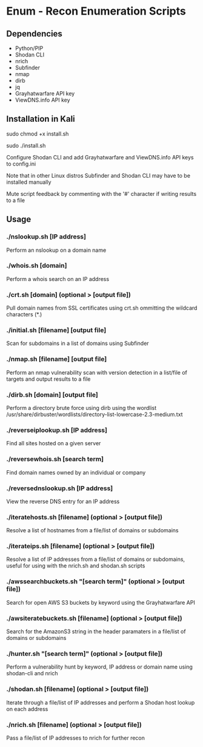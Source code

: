 # Enum - Recon Enumeration Scripts

## Dependencies

- Python/PIP
- Shodan CLI
- nrich
- Subfinder
- nmap
- dirb
- jq
- Grayhatwarfare API key
- ViewDNS.info API key

## Installation in Kali

sudo chmod +x install.sh

sudo ./install.sh

Configure Shodan CLI and add Grayhatwarfare and ViewDNS.info API keys to config.ini

Note that in other Linux distros Subfinder and Shodan CLI may have to be installed manually

Mute script feedback by commenting with the '#' character if writing results to a file

## Usage

### ./nslookup.sh [IP address]

Perform an nslookup on a domain name

### ./whois.sh [domain]

Perform a whois search on an IP address

### ./crt.sh [domain] (optional > [output file])

Pull domain names from SSL certificates using crt.sh ommitting the wildcard characters (*.)

### ./initial.sh [filename] [output file]

Scan for subdomains in a list of domains using Subfinder

### ./nmap.sh [filename] [output file]

Perform an nmap vulnerability scan with version detection in a list/file of targets and output results to a file

### ./dirb.sh [domain] [output file]

Perform a directory brute force using dirb using the wordlist /usr/share/dirbuster/wordlists/directory-list-lowercase-2.3-medium.txt

### ./reverseiplookup.sh [IP address]

Find all sites hosted on a given server

### ./reversewhois.sh [search term]

Find domain names owned by an individual or company

### ./reversednslookup.sh [IP address]

View the reverse DNS entry for an IP address

### ./iteratehosts.sh [filename] (optional > [output file])

Resolve a list of hostnames from a file/list of domains or subdomains

### ./iterateips.sh [filename] (optional > [output file])

Resolve a list of IP addresses from a file/list of domains or subdomains, useful for using with the nrich.sh and shodan.sh scripts

### ./awssearchbuckets.sh "[search term]" (optional > [output file])

Search for open AWS S3 buckets by keyword using the Grayhatwarfare API

### ./awsiteratebuckets.sh [filename] (optional > [output file])

Search for the AmazonS3 string in the header paramaters in a file/list of domains or subdomains

### ./hunter.sh "[search term]" (optional > [output file])

Perform a vulnerability hunt by keyword, IP address or domain name using shodan-cli and nrich

### ./shodan.sh [filename] (optional > [output file])

Iterate through a file/list of IP addresses and perform a Shodan host lookup on each address

### ./nrich.sh [filename] (optional > [output file])

Pass a file/list of IP addresses to nrich for further recon
